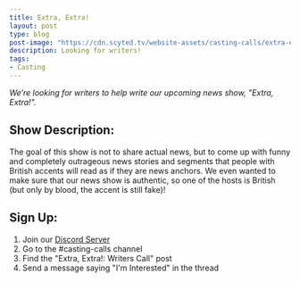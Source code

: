 ```yaml
---
title: Extra, Extra!
layout: post
type: blog
post-image: "https://cdn.scyted.tv/website-assets/casting-calls/extra-extra.jpg"
description: Looking for writers!
tags:
- Casting
---
```


*We’re looking for writers to help write our upcoming news show, "Extra, Extra!".*

## Show Description:

The goal of this show is not to share actual news, but to come up with funny and completely outrageous news stories and segments that people with British accents will read as if they are news anchors. We even wanted to make sure that our news show is authentic, so one of the hosts is British (but only by blood, the accent is still fake)!

## Sign Up:
1. Join our [Discord Server](https://discord.gg/yrr7tEJNDr)
2. Go to the #casting-calls channel
3. Find the "Extra, Extra!: Writers Call" post
4. Send a message saying "I'm Interested" in the thread